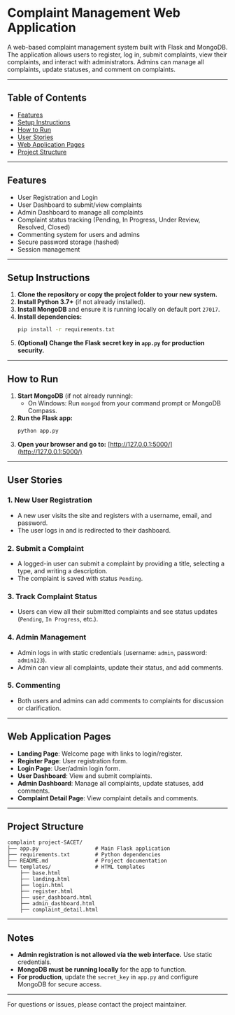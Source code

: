 # Complaint Management Web Application

A web-based complaint management system built with Flask and MongoDB. The application allows users to register, log in, submit complaints, view their complaints, and interact with administrators. Admins can manage all complaints, update statuses, and comment on complaints.

---

## Table of Contents
- [Features](#features)
- [Setup Instructions](#setup-instructions)
- [How to Run](#how-to-run)
- [User Stories](#user-stories)
- [Web Application Pages](#web-application-pages)
- [Project Structure](#project-structure)

---

## Features
- User Registration and Login
- User Dashboard to submit/view complaints
- Admin Dashboard to manage all complaints
- Complaint status tracking (Pending, In Progress, Under Review, Resolved, Closed)
- Commenting system for users and admins
- Secure password storage (hashed)
- Session management

---

## Setup Instructions
1. **Clone the repository or copy the project folder to your new system.**
2. **Install Python 3.7+** (if not already installed).
3. **Install MongoDB** and ensure it is running locally on default port `27017`.
4. **Install dependencies:**
   ```bash
   pip install -r requirements.txt
   ```
5. **(Optional) Change the Flask secret key in `app.py` for production security.**

---

## How to Run
1. **Start MongoDB** (if not already running):
   - On Windows: Run `mongod` from your command prompt or MongoDB Compass.
2. **Run the Flask app:**
   ```bash
   python app.py
   ```
3. **Open your browser and go to:**
   [http://127.0.0.1:5000/](http://127.0.0.1:5000/)

---

## User Stories
### 1. New User Registration
- A new user visits the site and registers with a username, email, and password.
- The user logs in and is redirected to their dashboard.

### 2. Submit a Complaint
- A logged-in user can submit a complaint by providing a title, selecting a type, and writing a description.
- The complaint is saved with status `Pending`.

### 3. Track Complaint Status
- Users can view all their submitted complaints and see status updates (`Pending`, `In Progress`, etc.).

### 4. Admin Management
- Admin logs in with static credentials (username: `admin`, password: `admin123`).
- Admin can view all complaints, update their status, and add comments.

### 5. Commenting
- Both users and admins can add comments to complaints for discussion or clarification.

---

## Web Application Pages
- **Landing Page**: Welcome page with links to login/register.
- **Register Page**: User registration form.
- **Login Page**: User/admin login form.
- **User Dashboard**: View and submit complaints.
- **Admin Dashboard**: Manage all complaints, update statuses, add comments.
- **Complaint Detail Page**: View complaint details and comments.

---

## Project Structure
```
complaint project-SACET/
├── app.py                  # Main Flask application
├── requirements.txt        # Python dependencies
├── README.md               # Project documentation
└── templates/              # HTML templates
    ├── base.html
    ├── landing.html
    ├── login.html
    ├── register.html
    ├── user_dashboard.html
    ├── admin_dashboard.html
    ├── complaint_detail.html
```

---

## Notes
- **Admin registration is not allowed via the web interface.** Use static credentials.
- **MongoDB must be running locally** for the app to function.
- **For production**, update the `secret_key` in `app.py` and configure MongoDB for secure access.

---

For questions or issues, please contact the project maintainer.
